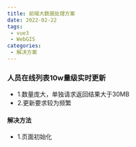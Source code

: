 ```yaml
---
title: 前端大数据处理方案
date: 2022-02-22
tags:
 - vue3
 - WebGIS
categories:
 - 解决方案
---
```


### 人员在线列表10w量级实时更新
- 1.数量庞大，单独请求返回结果大于30MB
- 2.更新要求较为频繁
#### 解决方法
- 1.页面初始化